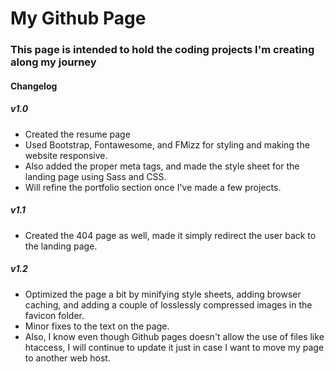 # My Github Page
### This page is intended to hold the coding projects I'm creating along my journey

#### Changelog

##### v1.0 
* Created the resume page
* Used Bootstrap, Fontawesome, and FMizz for styling and making the website responsive. 
* Also added the proper meta tags, and made the style sheet for the landing page using Sass and CSS. 
* Will refine the portfolio section once I've made a few projects.

##### v1.1 
* Created the 404 page as well, made it simply redirect the user back to the landing page.

##### v1.2 
* Optimized the page a bit by minifying style sheets, adding browser caching, and adding a couple of losslessly compressed images in the favicon folder. 
* Minor fixes to the text on the page.
* Also, I know even though Github pages doesn't allow the use of files like htaccess, I will continue to update it just in case I want to move my page to another web host.